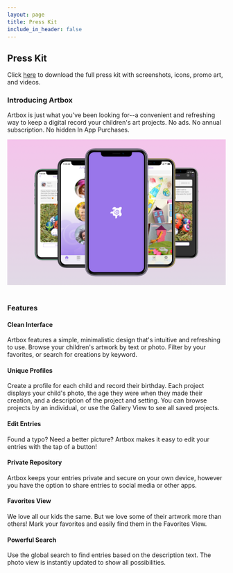 ```yaml
---
layout: page
title: Press Kit
include_in_header: false
---
```


## Press Kit
Click [here](https://www.icloud.com/iclouddrive/0SfLqT0q1ENFF-WklQ5TLwRkQ#Artbox_Press_Kit) to download the full press kit with screenshots, icons, promo art, and videos.

### Introducing Artbox
Artbox is just what you've been looking for--a convenient and refreshing way to keep a digital record your children's art projects. No ads. No annual subscription. No hidden In App Purchases.

![](/assets/artbox-coverflow.png)<br><br>

### Features<br>
#### Clean Interface<br>
Artbox features a simple, minimalistic design that's intuitive and refreshing to use. Browse your children's artwork by text or photo. Filter by your favorites, or search for creations by keyword. 

#### Unique Profiles<br>
Create a profile for each child and record their birthday. Each project displays your child's photo, the age they were when they made their creation, and a description of the project and setting. You can browse projects by an individual, or use the Gallery View to see all saved projects. 

#### Edit Entries<br>
Found a typo? Need a better picture? Artbox makes it easy to edit your entries with the tap of a button!

#### Private Repository<br>
Artbox keeps your entries private and secure on your own device, however you have the option to share entries to social media or other apps.

#### Favorites View<br>
We love all our kids the same. But we love some of their artwork more than others! Mark your favorites and easily find them in the Favorites View.

#### Powerful Search<br>
Use the global search to find entries based on the description text. The photo view is instantly updated to show all possibilities.
